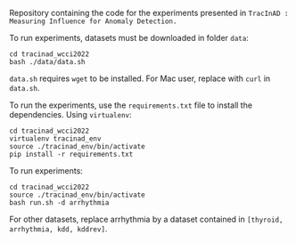 Repository containing the code for the experiments presented in `TracInAD : Measuring Influence for Anomaly Detection.`

To run experiments, datasets must be downloaded in folder `data`:
```
cd tracinad_wcci2022
bash ./data/data.sh
```
`data.sh` requires `wget` to be installed. For Mac user, replace with `curl` in `data.sh`.


To run the experiments, use the `requirements.txt` file to install the dependencies. Using `virtualenv`:

```
cd tracinad_wcci2022
virtualenv tracinad_env
source ./tracinad_env/bin/activate
pip install -r requirements.txt
```

To run experiments:
```
cd tracinad_wcci2022
source ./tracinad_env/bin/activate
bash run.sh -d arrhythmia
```
For other datasets, replace arrhythmia by a dataset contained in `[thyroid, arrhythmia, kdd, kddrev]`.
